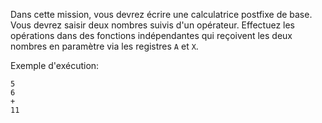 Dans cette mission, vous devrez écrire une calculatrice postfixe de base. Vous devrez saisir deux nombres suivis d'un opérateur. Effectuez les opérations dans des fonctions indépendantes qui reçoivent les deux nombres en paramètre via les registres `A` et `X`.

Exemple d'exécution:

~~~
5
6
+
11
~~~
